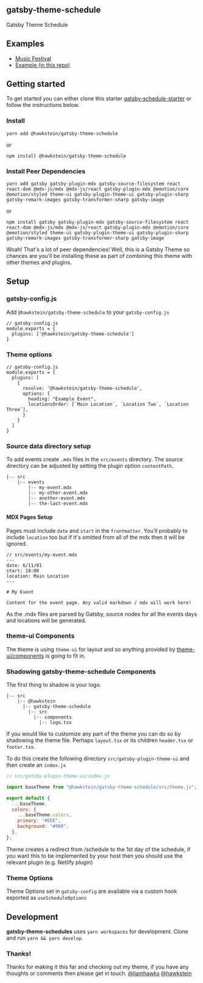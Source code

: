 ## gatsby-theme-schedule

Gatsby Theme Schedule

## Examples

- [Music Festival](https://gatsby-theme-schedule-festival.netlify.com/)
- [Example (in this repo)](https://gatsby-theme-schedule.netlify.com/)

## Getting started

To get started you can either clone this starter [gatsby-schedule-starter](https://github.com/hawkstein/gatsby-schedule-starter) or follow the instructions below.

### Install

```
yarn add @hawkstein/gatsby-theme-schedule
```

or

```
npm install @hawkstein/gatsby-theme-schedule
```

### Install Peer Dependencies

```
yarn add gatsby gatsby-plugin-mdx gatsby-source-filesystem react react-dom @mdx-js/mdx @mdx-js/react gatsby-plugin-mdx @emotion/core @emotion/styled theme-ui gatsby-plugin-theme-ui gatsby-plugin-sharp gatsby-remark-images gatsby-transformer-sharp gatsby-image
```

or

```
npm install gatsby gatsby-plugin-mdx gatsby-source-filesystem react react-dom @mdx-js/mdx @mdx-js/react gatsby-plugin-mdx @emotion/core @emotion/styled theme-ui gatsby-plugin-theme-ui gatsby-plugin-sharp gatsby-remark-images gatsby-transformer-sharp gatsby-image
```

Woah! That's a lot of peer dependencies! Well, this is a Gatsby Theme so chances are you'll be installing these as part of combining this theme with other themes and plugins.

## Setup

### gatsby-config.js

Add `@hawkstein/gatsby-theme-schedule` to your `gatsby-config.js`

```
// gatsby-config.js
module.exports = {
  plugins: ['@hawkstein/gatsby-theme-schedule']
}
```

### Theme options

```
// gatsby-config.js
module.exports = {
  plugins: [
    {
      resolve: '@hawkstein/gatsby-theme-schedule',
      options: {
        heading: "Example Event",
        locationsOrder: [`Main Location`, `Location Two`, `Location Three`],
      }
    }
  ]
}
```

### Source data directory setup

To add events create `.mdx` files in the `src/events` directory. The source directory can be adjusted by setting the plugin option `contentPath`.

<!-- prettier-ignore -->
```
|-- src
    |-- events
        |-- my-event.mdx
        |-- my-other-event.mdx
        |-- another-event.mdx
        |-- the-last-event.mdx

```

#### MDX Pages Setup

Pages must include `date` and `start` in the `frontmatter`. You'll probably to include `location` too but if it's omitted from all of the mdx then it will be ignored.

```
// src/events/my-event.mdx
---
date: 6/11/81
start: 18:00
location: Main Location
---

# My Event

Content for the event page. Any valid markdown / mdx will work here!

```

As the .mdx files are parsed by Gatsby, source nodes for all the events days and locations will be generated.

### theme-ui Components

The theme is using `theme-ui` for layout and so anything provided by [theme-ui/components](https://theme-ui.com/components) is going to fit in.

### Shadowing gatsby-theme-schedule Components

The first thing to shadow is your logo.

```
|-- src
    |-- @hawkstein
      |-- gatsby-theme-schedule
        |-- src
          |-- components
            |-- logo.tsx
```

If you would like to customize any part of the theme you can do so by shadowing the theme file. Perhaps `layout.tsx` or its children `header.tsx` or `footer.tsx`.

To do this create the following directory `src/gatsby-plugin-theme-ui` and then create an `index.js`

```javascript
// src/gatsby-plugin-theme-ui/index.js

import baseTheme from "@hawkstein/gatsby-theme-schedule/src/theme.js";

export default {
  ...baseTheme,
  colors: {
    ...baseTheme.colors,
    primary: "#EEE",
    background: "#000",
  },
};
```

Theme creates a redirect from /schedule to the 1st day of the schedule, if you want this to be implemented by your host then you should use the relevant plugin (e.g. Netlify plugin)

### Theme Options

Theme Options set in `gatsby-config` are available via a custom hook exported as `useScheduleOptions`

## Development

**gatsby-theme-schedules** uses `yarn workspaces` for development. Clone and run `yarn && yarn develop`.

### Thanks!

Thanks for making it this far and checking out my theme, if you have any thoughts or comments then please get in touch.
[@liamhawks](https://twitter.com/liamhawks)
[@hawkstein](https://github.com/hawkstein)
